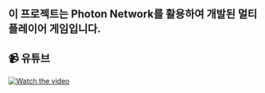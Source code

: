 ## 이 프로젝트는 **Photon Network**를 활용하여 개발된 멀티플레이어 게임입니다.

## 📹 유튜브
[![Watch the video](https://img.youtube.com/vi/XHuLx_rs70Y/0.jpg)](https://www.youtube.com/watch?v=XHuLx_rs70Y)
